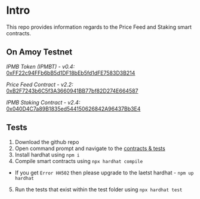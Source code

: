 # Intro

This repo provides information regards to the Price Feed and Staking smart contracts.


## On Amoy Testnet

*IPMB Token (IPMBT) - v0.4:* [0xFF22c94FFb6bB5d1DF18bEb5fd1dFE7583D3B214](https://www.oklink.com/amoy/address/0xFF22c94FFb6bB5d1DF18bEb5fd1dFE7583D3B214)

*Price Feed Contract - v2.2:* [0xB2F7243b6C5f3A3660941BB77bf82D274E664587](https://www.oklink.com/amoy/address/0xB2F7243b6C5f3A3660941BB77bf82D274E664587)

*IPMB Staking Contract - v2.4:* [0x040D4C7a89B1835ed544150626842A96437Bb3E4](https://www.oklink.com/amoy/address/0x040D4C7a89B1835ed544150626842A96437Bb3E4)

## Tests

1. Download the github repo
2. Open command prompt and navigate to the [contracts & tests](https://github.com/IpmbOfficial/IPMB-staking-contracts/tree/main/contracts-tests)
3. Install hardhat using `npm i`
4. Compile smart contracts using `npx hardhat compile`
  - If you get `Error HH502` then please upgrade to the laetst hardhat - `npm up hardhat`
5. Run the tests that exist within the test folder using `npx hardhat test`
